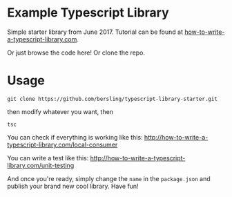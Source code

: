 # Example Typescript Library

Simple starter library from June 2017.
Tutorial can be found at
[how-to-write-a-typescript-library.com](http://how-to-write-a-typescript-library.com).

Or just browse the code here! Or clone the repo.

# Usage

```
git clone https://github.com/bersling/typescript-library-starter.git
```

then modify whatever you want, then

```
tsc
```

You can check if everything is working like this:
http://how-to-write-a-typescript-library.com/local-consumer

You can write a test like this:
http://how-to-write-a-typescript-library.com/unit-testing

And once you're ready, simply change the `name` in the `package.json`
and publish your brand new cool library. Have fun!

